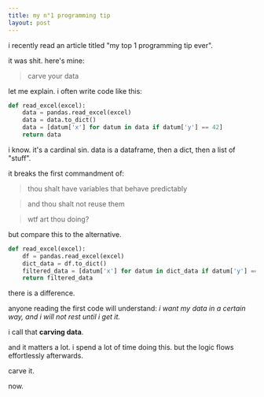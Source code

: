 ```yaml
---
title: my n°1 programming tip
layout: post
---
```


i recently read an article titled "my top 1 programming tip ever".

it was shit. here's mine:

> carve your data

let me explain.
i often write code like this:

```python
def read_excel(excel):
    data = pandas.read_excel(excel)
    data = data.to_dict()
    data = [datum['x'] for datum in data if datum['y'] == 42]
    return data
```

i know. it's a cardinal sin. 
data is a dataframe, then a dict, then a list of "stuff".

it breaks the first commandment of:

> thou shalt have variables that behave predictably

> and thou shalt not reuse them

> wtf art thou doing?

but compare this to the alternative.

```python
def read_excel(excel):
    df = pandas.read_excel(excel)
    dict_data = df.to_dict()
    filtered_data = [datum['x'] for datum in dict_data if datum['y'] == 42]
    return filtered_data
```

there is a difference.

anyone reading the first code will understand:
*i want my data in a certain way, and i will not rest until i get it.*

i call that **carving data**.

and it matters a lot.
i spend a lot of time doing this.
but the logic flows effortlessly afterwards.

carve it.

now.
